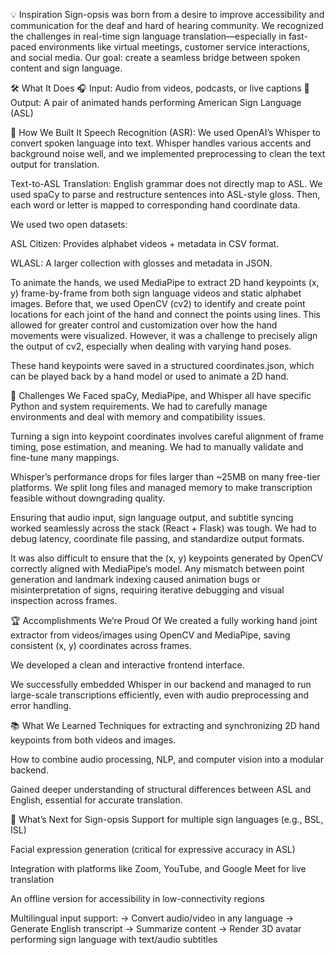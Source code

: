 💡 Inspiration
Sign-opsis was born from a desire to improve accessibility and communication for the deaf and hard of hearing community. We recognized the challenges in real-time sign language translation—especially in fast-paced environments like virtual meetings, customer service interactions, and social media. Our goal: create a seamless bridge between spoken content and sign language.

🛠 What It Does
🎧 Input: Audio from videos, podcasts, or live captions 🤟 Output: A pair of animated hands performing American Sign Language (ASL)

🧱 How We Built It
Speech Recognition (ASR): We used OpenAI’s Whisper to convert spoken language into text. Whisper handles various accents and background noise well, and we implemented preprocessing to clean the text output for translation.

Text-to-ASL Translation: English grammar does not directly map to ASL. We used spaCy to parse and restructure sentences into ASL-style gloss. Then, each word or letter is mapped to corresponding hand coordinate data.

We used two open datasets:

ASL Citizen: Provides alphabet videos + metadata in CSV format.

WLASL: A larger collection with glosses and metadata in JSON.

To animate the hands, we used MediaPipe to extract 2D hand keypoints (x, y) frame-by-frame from both sign language videos and static alphabet images. Before that, we used OpenCV (cv2) to identify and create point locations for each joint of the hand and connect the points using lines. This allowed for greater control and customization over how the hand movements were visualized. However, it was a challenge to precisely align the output of cv2, especially when dealing with varying hand poses.

These hand keypoints were saved in a structured coordinates.json, which can be played back by a hand model or used to animate a 2D hand.

🚧 Challenges We Faced
spaCy, MediaPipe, and Whisper all have specific Python and system requirements. We had to carefully manage environments and deal with memory and compatibility issues.

Turning a sign into keypoint coordinates involves careful alignment of frame timing, pose estimation, and meaning. We had to manually validate and fine-tune many mappings.

Whisper’s performance drops for files larger than ~25MB on many free-tier platforms. We split long files and managed memory to make transcription feasible without downgrading quality.

Ensuring that audio input, sign language output, and subtitle syncing worked seamlessly across the stack (React + Flask) was tough. We had to debug latency, coordinate file passing, and standardize output formats.

It was also difficult to ensure that the (x, y) keypoints generated by OpenCV correctly aligned with MediaPipe’s model. Any mismatch between point generation and landmark indexing caused animation bugs or misinterpretation of signs, requiring iterative debugging and visual inspection across frames.

🏆 Accomplishments We’re Proud Of
We created a fully working hand joint extractor from videos/images using OpenCV and MediaPipe, saving consistent (x, y) coordinates across frames.

We developed a clean and interactive frontend interface.

We successfully embedded Whisper in our backend and managed to run large-scale transcriptions efficiently, even with audio preprocessing and error handling.

📚 What We Learned
Techniques for extracting and synchronizing 2D hand keypoints from both videos and images.

How to combine audio processing, NLP, and computer vision into a modular backend.

Gained deeper understanding of structural differences between ASL and English, essential for accurate translation.

🚀 What’s Next for Sign-opsis
Support for multiple sign languages (e.g., BSL, ISL)

Facial expression generation (critical for expressive accuracy in ASL)

Integration with platforms like Zoom, YouTube, and Google Meet for live translation

An offline version for accessibility in low-connectivity regions

Multilingual input support: → Convert audio/video in any language → Generate English transcript → Summarize content → Render 3D avatar performing sign language with text/audio subtitles

